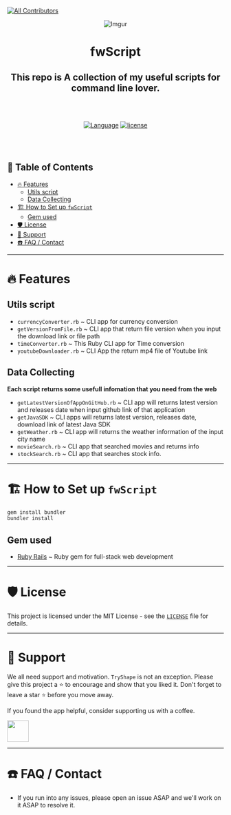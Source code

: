 <!-- ALL-CONTRIBUTORS-BADGE:START - Do not remove or modify this section -->
[![All Contributors](https://img.shields.io/badge/all_contributors-1-orange.svg?style=flat-square)](#contributors-)
<!-- ALL-CONTRIBUTORS-BADGE:END -->

<div align="center">

![Imgur](https://i.imgur.com/PZjUHDE.png)

<h1> fwScript </h1>

<h2>This repo is A collection of my useful scripts for command line lover.</h2>
<br></br>

[![Language](https://img.shields.io/badge/language-Ruby-red.svg)]()
[![license](https://img.shields.io/github/license/mashape/apistatus.svg)]()

</div>
<br></br>

<h2> 📖 Table of Contents </h2>

- [🔥 Features](#-features)
  - [Utils script](#utils-script)
  - [Data Collecting](#data-collecting)
- [🏗️ How to Set up `fwScript`](#️-how-to-set-up-fwscript)
  - [Gem used](#gem-used)
- [🛡️ License](#️-license)
- [🙏 Support](#-support)
- [☎️ FAQ / Contact](#️-faq--contact)

---

# 🔥 Features

## Utils script

* `currencyConverter.rb` ~ CLI app for currency conversion
* `getVersionFromFile.rb` ~ CLI app that return file version when you input the download link or file path
* `timeConverter.rb` ~ This Ruby CLI app for Time conversion
* `youtubeDownloader.rb` ~ CLI App the return mp4 file of Youtube link

## Data Collecting

**Each script returns some usefull infomation that you need from the web**

* `getLatestVersionOfAppOnGitHub.rb` ~ CLI app will returns latest version and releases date when input github link of that application
* `getJavaSDK` ~ CLI apps will returns latest version, releases date, download link of latest Java SDK
* `getWeather.rb` ~ CLI app will returns the weather information of the input city name
* `movieSearch.rb` ~ CLI app that searched movies and returns info
* `stockSearch.rb` ~ CLI app that searches stock info.
  
---

# 🏗️ How to Set up `fwScript`

```ruby
gem install bundler
bundler install
```

## Gem used

* [Ruby Rails](https://rubygems.org/gems/rails) ~ Ruby gem for full-stack web development

---

# 🛡️ License
This project is licensed under the MIT License - see the [`LICENSE`](LICENSE) file for details.

---

# 🙏 Support

We all need support and motivation. `TryShape` is not an exception. Please give this project a ⭐️ to encourage and show that you liked it. Don't forget to leave a star ⭐️ before you move away.

If you found the app helpful, consider supporting us with a coffee.

<a href="https://bmc.link/frenda">
    <img src="https://cdn.buymeacoffee.com/buttons/v2/default-yellow.png" height="50px">
</a>

---

# ☎️ FAQ / Contact
* If you run into any issues, please open an issue ASAP and we'll work on it ASAP to resolve it.